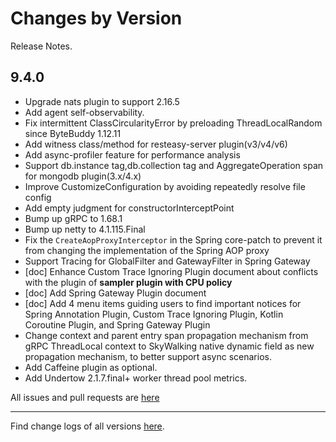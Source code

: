 Changes by Version
==================
Release Notes.

9.4.0
------------------

* Upgrade nats plugin to support 2.16.5
* Add agent self-observability.
* Fix intermittent ClassCircularityError by preloading ThreadLocalRandom since ByteBuddy 1.12.11
* Add witness class/method for resteasy-server plugin(v3/v4/v6)
* Add async-profiler feature for performance analysis
* Support db.instance tag,db.collection tag and AggregateOperation span for mongodb plugin(3.x/4.x)
* Improve CustomizeConfiguration by avoiding repeatedly resolve file config
* Add empty judgment for constructorInterceptPoint
* Bump up gRPC to 1.68.1
* Bump up netty to 4.1.115.Final
* Fix the `CreateAopProxyInterceptor` in the Spring core-patch to prevent it from changing the implementation of the
  Spring AOP proxy
* Support Tracing for GlobalFilter and GatewayFilter in Spring Gateway
* [doc] Enhance Custom Trace Ignoring Plugin document about conflicts with the plugin of **sampler plugin with CPU
  policy**
* [doc] Add Spring Gateway Plugin document
* [doc] Add 4 menu items guiding users to find important notices for Spring Annotation Plugin, Custom Trace Ignoring
  Plugin, Kotlin Coroutine Plugin, and Spring Gateway Plugin
* Change context and parent entry span propagation mechanism from gRPC ThreadLocal context to SkyWalking native dynamic
  field as new propagation mechanism, to better support async scenarios. 
* Add Caffeine plugin as optional.
* Add Undertow 2.1.7.final+ worker thread pool metrics.

All issues and pull requests are [here](https://github.com/apache/skywalking/milestone/222?closed=1)

------------------
Find change logs of all versions [here](changes).
